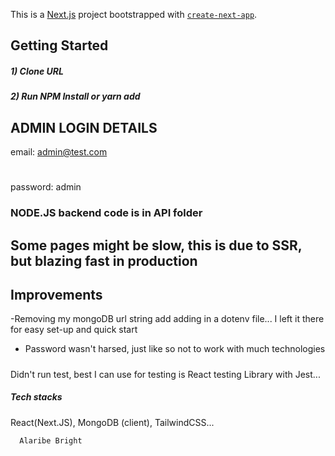 This is a [Next.js](https://nextjs.org/) project bootstrapped with [`create-next-app`](https://github.com/vercel/next.js/tree/canary/packages/create-next-app).

## Getting Started

##### 1) Clone URL

##### 2) Run NPM Install or yarn add

## ADMIN LOGIN DETAILS
email: admin@test.com
#
password: admin

### NODE.JS backend code is in API folder

## Some pages might be slow, this is due to SSR, but blazing fast in production

## Improvements
-Removing my mongoDB url string add adding in a dotenv file... I left it there for easy set-up and quick start

- Password wasn't harsed, just like so not to work with much technologies

#####
Didn't run test, best I can use for testing is React testing Library with Jest...

##### Tech stacks
React(Next.JS), MongoDB (client), TailwindCSS...

```javascript
  Alaribe Bright
```
